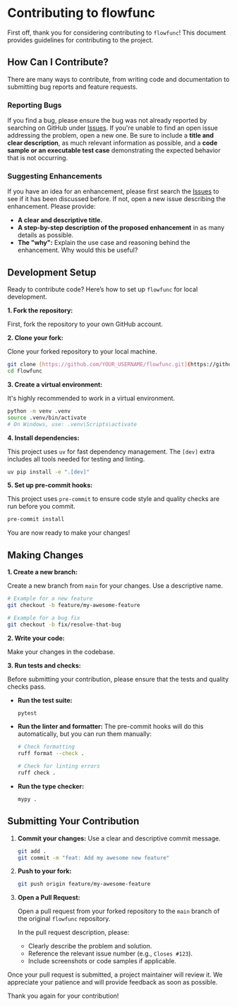 # Contributing to flowfunc

First off, thank you for considering contributing to `flowfunc`! This document provides guidelines for contributing to the project.

## How Can I Contribute?

There are many ways to contribute, from writing code and documentation to submitting bug reports and feature requests.

### Reporting Bugs

If you find a bug, please ensure the bug was not already reported by searching on GitHub under [Issues](https://github.com/jmsnll/flowfunc/issues). If you're unable to find an open issue addressing the problem, open a new one. Be sure to include a **title and clear description**, as much relevant information as possible, and a **code sample or an executable test case** demonstrating the expected behavior that is not occurring.

### Suggesting Enhancements

If you have an idea for an enhancement, please first search the [Issues](https://github.com/jmsnll/flowfunc/issues) to see if it has been discussed before. If not, open a new issue describing the enhancement. Please provide:

* **A clear and descriptive title.**
* **A step-by-step description of the proposed enhancement** in as many details as possible.
* **The "why":** Explain the use case and reasoning behind the enhancement. Why would this be useful?

## Development Setup

Ready to contribute code? Here’s how to set up `flowfunc` for local development.

**1. Fork the repository:**

   First, fork the repository to your own GitHub account.

**2. Clone your fork:**

   Clone your forked repository to your local machine.

   ```bash
   git clone [https://github.com/YOUR_USERNAME/flowfunc.git](https://github.com/YOUR_USERNAME/flowfunc.git)
   cd flowfunc
   ```

**3. Create a virtual environment:**

   It's highly recommended to work in a virtual environment.

   ```bash
   python -m venv .venv
   source .venv/bin/activate
   # On Windows, use: .venv\Scripts\activate
   ```

**4. Install dependencies:**

   This project uses `uv` for fast dependency management. The `[dev]` extra includes all tools needed for testing and linting.

   ```bash
   uv pip install -e ".[dev]"
   ```

**5. Set up pre-commit hooks:**

   This project uses `pre-commit` to ensure code style and quality checks are run before you commit.

   ```bash
   pre-commit install
   ```

You are now ready to make your changes!

## Making Changes

**1. Create a new branch:**

   Create a new branch from `main` for your changes. Use a descriptive name.

   ```bash
   # Example for a new feature
   git checkout -b feature/my-awesome-feature

   # Example for a bug fix
   git checkout -b fix/resolve-that-bug
   ```

**2. Write your code:**

   Make your changes in the codebase.

**3. Run tests and checks:**

   Before submitting your contribution, please ensure that the tests and quality checks pass.

   * **Run the test suite:**
      ```bash
      pytest
      ```

   * **Run the linter and formatter:** The pre-commit hooks will do this automatically, but you can run them manually:
      ```bash
      # Check formatting
      ruff format --check .

      # Check for linting errors
      ruff check .
      ```

   * **Run the type checker:**
      ```bash
      mypy .
      ```

## Submitting Your Contribution

1.  **Commit your changes:**
    Use a clear and descriptive commit message.

    ```bash
    git add .
    git commit -m "feat: Add my awesome new feature"
    ```

2.  **Push to your fork:**

    ```bash
    git push origin feature/my-awesome-feature
    ```

3.  **Open a Pull Request:**

    Open a pull request from your forked repository to the `main` branch of the original `flowfunc` repository.

    In the pull request description, please:
    * Clearly describe the problem and solution.
    * Reference the relevant issue number (e.g., `Closes #123`).
    * Include screenshots or code samples if applicable.

Once your pull request is submitted, a project maintainer will review it. We appreciate your patience and will provide feedback as soon as possible.

Thank you again for your contribution!